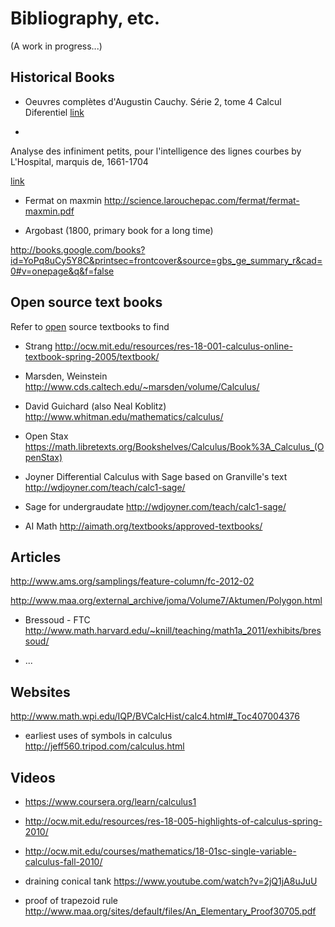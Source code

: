 # Bibliography, etc.

(A work in progress...)

## Historical Books

* Oeuvres complètes d'Augustin Cauchy. Série 2, tome 4
Calcul Diferentiel
[link](http://gallica.bnf.fr/ark:/12148/bpt6k90196z/f16.image)

*
Analyse des infiniment petits, pour l'intelligence des lignes courbes
by L'Hospital, marquis de, 1661-1704

[link](https://archive.org/details/infinimentpetits1716lhos00uoft)

* Fermat on maxmin
http://science.larouchepac.com/fermat/fermat-maxmin.pdf

* Argobast (1800, primary book for a long time)

http://books.google.com/books?id=YoPq8uCy5Y8C&printsec=frontcover&source=gbs_ge_summary_r&cad=0#v=onepage&q&f=false

## Open source text books

Refer to [open](http://danaernst.com/resources/free-and-open-source-textbooks/) source textbooks to find

* Strang
http://ocw.mit.edu/resources/res-18-001-calculus-online-textbook-spring-2005/textbook/

* Marsden, Weinstein
http://www.cds.caltech.edu/~marsden/volume/Calculus/

* David Guichard (also Neal Koblitz)
http://www.whitman.edu/mathematics/calculus/

* Open Stax
https://math.libretexts.org/Bookshelves/Calculus/Book%3A_Calculus_(OpenStax)

* Joyner Differential Calculus with Sage based on Granville's text
http://wdjoyner.com/teach/calc1-sage/

*  Sage for undergraudate
http://wdjoyner.com/teach/calc1-sage/

* AI Math
http://aimath.org/textbooks/approved-textbooks/

## Articles

http://www.ams.org/samplings/feature-column/fc-2012-02

http://www.maa.org/external_archive/joma/Volume7/Aktumen/Polygon.html

* Bressoud - FTC
http://www.math.harvard.edu/~knill/teaching/math1a_2011/exhibits/bressoud/

* ...

## Websites
http://www.math.wpi.edu/IQP/BVCalcHist/calc4.html#_Toc407004376

* earliest uses of symbols in calculus
http://jeff560.tripod.com/calculus.html

## Videos

* https://www.coursera.org/learn/calculus1

* http://ocw.mit.edu/resources/res-18-005-highlights-of-calculus-spring-2010/

* http://ocw.mit.edu/courses/mathematics/18-01sc-single-variable-calculus-fall-2010/

* draining conical tank
https://www.youtube.com/watch?v=2jQ1jA8uJuU

* proof of trapezoid rule
http://www.maa.org/sites/default/files/An_Elementary_Proof30705.pdf

